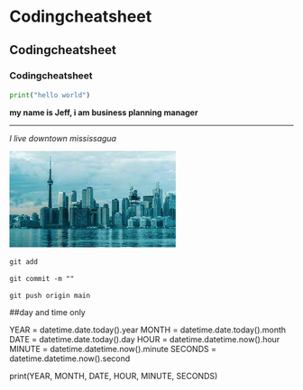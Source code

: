 # Codingcheatsheet
## Codingcheatsheet
### Codingcheatsheet
```python
print("hello world")
```
**my name is Jeff, i am business planning manager**

<hr />

*I live downtown mississagua*

![](https://github.com/bleachevil/Codingcheatsheet/blob/main/download.jpg?raw=true)


```git
git add
```
```git
git commit -m ""
```
```git
git push origin main
```

##day and time only

YEAR        = datetime.date.today().year
MONTH       = datetime.date.today().month
DATE        = datetime.date.today().day
HOUR        = datetime.datetime.now().hour
MINUTE      = datetime.datetime.now().minute
SECONDS     = datetime.datetime.now().second

print(YEAR, MONTH, DATE, HOUR, MINUTE, SECONDS)
